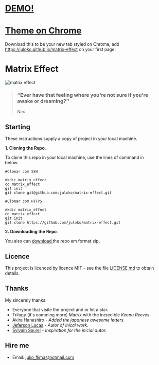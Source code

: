 # [DEMO!](https://juloko.github.io/matrix-effect/)

# [Theme on Chrome](https://chrome.google.com/webstore/detail/matrix-effect-chrome/hifkbbkonokckpinbkhkbhlemgpojbpk)
Download this to be your new tab styled on Chrome, add https://juloko.github.io/matrix-effect on your first page.

# Matrix Effect

![matrix effect](https://user-images.githubusercontent.com/39635734/82733390-d26ea100-9ce9-11ea-8c9e-e66e80e7d83b.gif)

> ### ‘‘Ever have that feeling where you're not sure if you're awake or dreaming?’’
>_Neo_

## Starting

These instructions supply a copy of project in your local machine.

**1. Cloning the Repo**.

To clone this repo in your local machine, use the lines of command in below:

```
#Clonar com SSH

mkdir matrix_effect
cd matrix_effect
git init
git clone git@github.com:juloko/matrix-effect.git
```

```
#Clonar com HTTPS

mkdir matrix_effect
cd matrix_effect
git init
git clone https://github.com/juloko/matrix-effect.git
```

**2. Downloading the Repo**.

You also can [download ](https://github.com/juloko/matrix-effect/archive/master.zip) the repo em format zip.


## Licence
This project is licenced by licence MIT - see the file [LICENSE.md](https://github.com/juloko/matrix-effect/blob/master/LICENSE) to obtain details.

## Thanks

My sincerely thanks:
* Everyone that visite the project and or let a star.
* Trilogy (it's comming more) _Matrix_ with the incredible _Keanu Reeves_.
* [Akira Hanashiro](https://www.linkedin.com/in/hanashiro/) - _Added the japanese awesome letters._
* [Jeferson Lucas](https://github.com/JefersonLucas) - _Autor of inical work._
* [Sylvain Saurel](https://play.google.com/store/apps/details?id=com.ssaurel.matrixeffect) - _Inspiration for the inicial autor._

## Hire me

* Email: [julio_flima@hotmail.com](mailto:julio_flima@hotmail.com)
